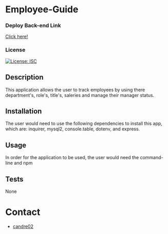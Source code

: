 # Employee-Guide

### Deploy Back-end Link
[Click here!](https://watch.screencastify.com/v/mhqj9GJXkGskw8XO43cE)

### License
[![License: ISC](https://img.shields.io/badge/License-ISC-blue.svg)](https://opensource.org/licenses/ISC)

## Description
This application allows the user to track employees by using there department's, role's, title's, saleries and manage their manager status.

## Installation
The user would need to use the following dependencies to install this app, which are: inquirer, mysql2, console.table, dotenv, and express.

## Usage
In order for the application to be used, the user would need the command-line and npm

## Tests
None

# Contact
* [candre02](https://www.github.com/candre02)

